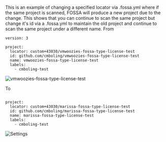 This is an example of changing a specified locator via .fossa.yml where if the same project is scanned, FOSSA will produce a new project due to the change. This shows that you can continue to scan the same project but change it's id via a .fossa.yml to maintain the old project and continue to scan the same project under a different name.
From 

```
version: 3

project:
  locator: custom+43030/vmwoozies-fossa-type-license-test
  id: github.com/cmboling/vmwoozies-fossa-type-license-test
  name: vmwoozies-fossa-type-license-test
  labels:
    - cmboling-test
```

![vmwoozies-fossa-type-license-test](https://github.com/user-attachments/assets/c1ccfa8b-ea98-4a09-ab86-024db55673ff)


To

```version: 3

project:
  locator: custom+43030/marissa-fossa-type-license-test
  id: github.com/cmboling/marissa-fossa-type-license-test
  name: marissa-fossa-type-license-test
  labels:
    - cmboling-test
```

![Settings](https://github.com/user-attachments/assets/392bdf25-45ba-43a4-964a-b0a5b766d703)
